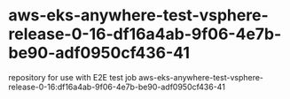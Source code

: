 # aws-eks-anywhere-test-vsphere-release-0-16-df16a4ab-9f06-4e7b-be90-adf0950cf436-41
repository for use with E2E test job aws-eks-anywhere-test-vsphere-release-0-16:df16a4ab-9f06-4e7b-be90-adf0950cf436-41
